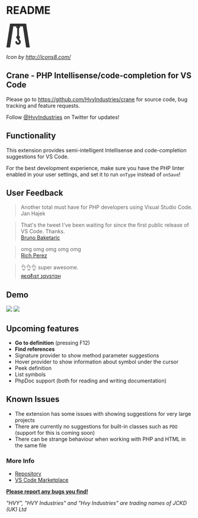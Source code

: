 # README

![Icon](images/icon.png)

*Icon by http://icons8.com/*

## Crane - PHP Intellisense/code-completion for VS Code

Please go to https://github.com/HvyIndustries/crane for source code, bug tracking and feature requests.

Follow [@HvyIndustries](https://twitter.com/HvyIndustries) on Twitter for updates!

## Functionality

This extension provides semi-intelligent Intellisense and code-completion suggestions for VS Code.

For the best development experience, make sure you have the PHP linter enabled in your user settings, and set it to run `onType` instead of `onSave`!

## User Feedback

> Another total must have for PHP developers using Visual Studio Code.  
> Jan Hajek

> That's the tweet I've been waiting for since the first public release of VS Code. Thanks.  
> [Bruno Baketaric](https://twitter.com/laphblog/status/719631906598449152)

> omg omg omg omg omg  
> [Rich Perez](https://twitter.com/imperez/status/719645661461921793)

> 👌👌👌 super awesome.  
> [яєαℓιѕт נανѕтαн](https://twitter.com/RHJOfficial/status/719630044310740992)

## Demo

![](http://i.imgur.com/mSzirzc.png)
![](http://i.imgur.com/zjo14WY.gif)

## Upcoming features

* **Go to definition** (pressing F12)
* **Find references**
* Signature provider to show method parameter suggestions
* Hover provider to show information about symbol under the cursor
* Peek definition
* List symbols
* PhpDoc support (both for reading and writing documentation)

## Known Issues

* The extension has some issues with showing suggestions for very large projects
* There are currently no suggestions for built-in classes such as `PDO` (support for this is coming soon)
* There can be strange behaviour when working with PHP and HTML in the same file

### More Info

* [Repository](https://github.com/HvyIndustries/crane)
* [VS Code Marketplace](https://marketplace.visualstudio.com/items?itemName=HvyIndustries.crane)


**[Please report any bugs you find!](https://github.com/HvyIndustries/crane/issues)**


*"HVY", "HVY Industries" and "Hvy Industries" are trading names of JCKD (UK) Ltd*
